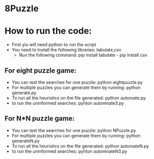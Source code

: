 # 8Puzzle

# How to run the code:
- First yiu will need python to run the script
- You need to install the following libraries: tabulate,csv
    - Run the following command: 
        pip install tabulate - pip install csv

## For eight puzzle game:
- You can test the searches for one puzzle: python eightpuzzle.py
- For multiple puzzles you can generate them by running: python generate.py
- To run all the heuristics on the file generated: python automate.py
- to run the uninformed searches: pyhton automnate3.py

## For N*N puzzle game:
- You can test the searches for one puzzle: python NPuzzle.py
- For multiple puzzles you can generate them by running: python generateN.py
- To run all the heuristics on the file generated: python automateN.py
- to run the uninformed searches: pyhton automnateN3.py

